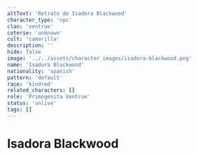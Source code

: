 ```yaml
---
altText: 'Retrato de Isadora Blackwood'
character_type: 'npc'
clan: 'ventrue'
coterie: 'unknown'
cult: 'camarilla'
description: ''
hide: false
image: '../../assets/character_images/isadora-blackwood.png'
name: 'Isadora Blackwood'
nationality: 'spanish'
pattern: 'default'
race: 'kindred'
related_characters: []
role: 'Primogénita Ventrue'
status: 'unlive'
tags: []
---
```


# Isadora Blackwood
